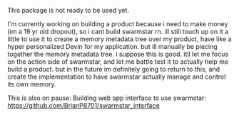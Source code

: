 This package is not ready to be used yet.

I'm currently working on building a product because i need to make money (im a 19 yr old dropout), so i cant build swarmstar rn. ill still touch up on it a little to use it to create a memory metadata tree over my product, have like a hyper personalized Devin for my application. but ill manually be piecing together the memory metadata tree. i suppose this is good. itll let me focus on the action side of swarmstar, and let me battle test it to actually help me build a product. but in the future im definitely going to return to this, and create the implementation to have swarmstar actually manage and control its own memory.


This is also on pause:
Building web app interface to use swarmstar:
https://github.com/BrianP8701/swarmstar_interface
